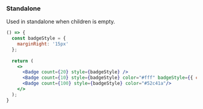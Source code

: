 <demo>

### Standalone

Used in standalone when children is empty.

```jsx live
() => {
  const badgeStyle = {
    marginRight: '15px'
  };
  
  return (
    <>
      <Badge count={20} style={badgeStyle} />
      <Badge count={10} style={badgeStyle} color="#fff" badgeStyle={{ color: '#999', boxShadow: '0 0 0 1px #d9d9d9 inset' }} />
      <Badge count={100} style={badgeStyle} color="#52c41a"/>
    </>
  );
}
```

</demo>
